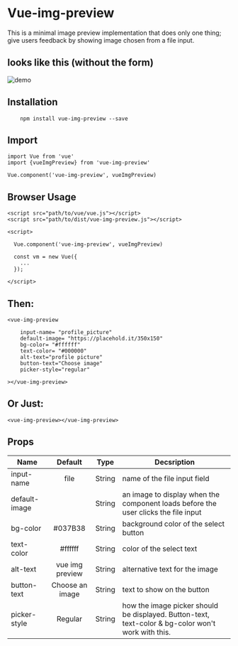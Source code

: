 # Vue-img-preview

 This is a minimal image preview implementation that does only one thing; give users feedback by showing image chosen from a file input.

## looks like this (without the form)

![demo](https://cloud.githubusercontent.com/assets/10757330/26514483/148ab3b8-426a-11e7-8bd3-e40465e2509e.jpg)


## Installation

```
	npm install vue-img-preview --save
```

## Import

```
import Vue from 'vue'
import {vueImgPreview} from 'vue-img-preview'

Vue.component('vue-img-preview', vueImgPreview)

```

## Browser Usage

```
<script src="path/to/vue/vue.js"></script>
<script src="path/to/dist/vue-img-preview.js"></script>

<script>

  Vue.component('vue-img-preview', vueImgPreview)

  const vm = new Vue({
    ...
  });

</script>

```

## Then:

```
<vue-img-preview

	input-name= "profile_picture"
	default-image= "https://placehold.it/350x150"
	bg-color= "#ffffff"
	text-color= "#000000"
	alt-text="profile picture"
    button-text="Choose image"
    picker-style="regular"

></vue-img-preview>
```

## Or Just:

```
<vue-img-preview></vue-img-preview>

```

## Props

| Name | Default | Type | Decsription |
|------|:--------:|------|-------------|
| input-name | file |String| name of the file input field
| default-image |  |String| an image to display when the component loads before the user clicks the file input
| bg-color | #037B38 |String| background color of the select button
| text-color | #ffffff | String| color of the select text
| alt-text | vue img preview | String| alternative text for the image
| button-text | Choose an image | String| text to show on the button
| picker-style | Regular | String | how the image picker should be displayed. Button-text, text-color & bg-color won't work with this.
